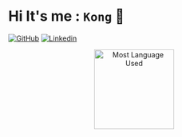 Hi It's me :  `Kong` 👋
==========================================================================================================================================

<a href="https://medium.com/@nolthawatkong"><img alt="GitHub" src="https://img.shields.io/badge/Medium-12100E?logo=medium&logoColor=white&logoWidth=30 "/></a>
<a href="https://www.linkedin.com/in/nolthawat-kietsaro-905912193/"><img alt="Linkedin" src="https://img.shields.io/badge/LinkedIn-0077B5?&logo=linkedin&logoColor=white"/></a>

<p align="center">
<a href="http://www.github.com/nolthawatkie"> 
  
<img style="height:10rem;" src="https://github-readme-stats.vercel.app/api/top-langs/?username=nolthawatkie&hide=jupyter%20%notebook,ruby&bg_color=000046&title_color=f5f5dc&hide_border=true&langs_count=6&text_color=f5f5dc&layout=compact&locale=en&custom_title=Most%20%Languages%20%Used" alt="Most Language Used" />
  

</a>
<p/>
